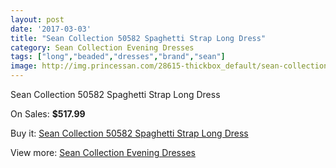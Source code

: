 ```yaml
---
layout: post
date: '2017-03-03'
title: "Sean Collection 50582 Spaghetti Strap Long Dress"
category: Sean Collection Evening Dresses
tags: ["long","beaded","dresses","brand","sean"]
image: http://img.princessan.com/28615-thickbox_default/sean-collection-50582-spaghetti-strap-long-dress.jpg
---
```

Sean Collection 50582 Spaghetti Strap Long Dress

On Sales: **$517.99**
<a href="https://www.princessan.com/en/13026-sean-collection-50582-spaghetti-strap-long-dress.html"><amp-img layout="responsive" width="600" height="600" src="//img.princessan.com/28615-thickbox_default/sean-collection-50582-spaghetti-strap-long-dress.jpg" alt="Sean Collection 50582 Spaghetti Strap Long Dress 0" /></a>

Buy it: [Sean Collection 50582 Spaghetti Strap Long Dress](https://www.princessan.com/en/13026-sean-collection-50582-spaghetti-strap-long-dress.html "Sean Collection 50582 Spaghetti Strap Long Dress")

View more: [Sean Collection Evening Dresses](https://www.princessan.com/en/94- "Sean Collection Evening Dresses")